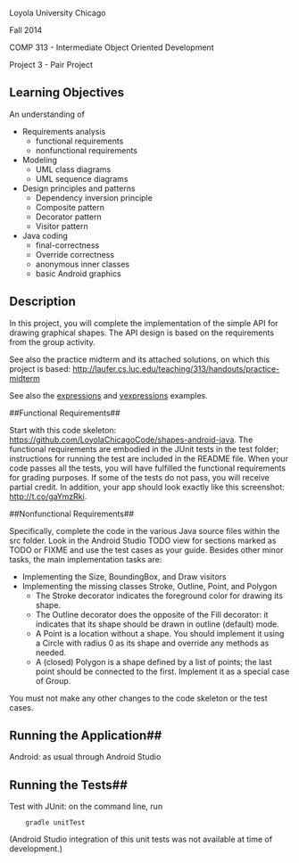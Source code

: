 Loyola University Chicago 

Fall 2014

COMP 313 - Intermediate Object Oriented Development

Project 3 - Pair Project

## Learning Objectives ##

An understanding of

- Requirements analysis
    - functional requirements
    - nonfunctional requirements
- Modeling
    - UML class diagrams
    - UML sequence diagrams
- Design principles and patterns
    - Dependency inversion principle
    - Composite pattern
    - Decorator pattern
    - Visitor pattern
- Java coding
    - final-correctness
    - Override correctness
    - anonymous inner classes
    - basic Android graphics

## Description ##

In this project, you will complete the implementation of the simple API for drawing graphical shapes. The API design is based on the requirements from the group activity.

See also the practice midterm and its attached solutions, on which this project is based: http://laufer.cs.luc.edu/teaching/313/handouts/practice-midterm

See also the [expressions](https://github.com/LoyolaChicagoCode/misc-java/blob/master/src/main/java/expressions/SimpleExpressions.java) and [vexpressions](https://github.com/LoyolaChicagoCode/misc-java/blob/master/src/main/java/vexpressions/VisitorExpressions.java) examples. 

##Functional Requirements##

Start with this code skeleton: https://github.com/LoyolaChicagoCode/shapes-android-java. The functional requirements are embodied in the JUnit tests in the test folder; instructions for running the test are included in the README file. When your code passes all the tests, you will have fulfilled the functional requirements for grading purposes. If some of the tests do not pass, you will receive partial credit. In addition, your app should look exactly like this screenshot: http://t.co/gaYmzRki.

##Nonfunctional Requirements##

Specifically, complete the code in the various Java source files within the src folder. Look in the Android Studio TODO view for sections marked as TODO or FIXME and use the test cases as your guide. Besides other minor tasks, the main implementation tasks are:

- Implementing the Size, BoundingBox, and Draw visitors
- Implementing the missing classes Stroke, Outline, Point, and Polygon
    - The Stroke decorator indicates the foreground color for drawing its shape.
    - The Outline decorator does the opposite of the Fill decorator: it indicates that its shape should be drawn in outline (default) mode.
    - A Point is a location without a shape. You should implement it using a Circle with radius 0 as its shape and override any methods as needed.
    - A (closed) Polygon is a shape defined by a list of points; the last point should be connected to the first. Implement it as a special case of Group.

You must not make any other changes to the code skeleton or the test cases.

## Running the Application##

Android: as usual through Android Studio

## Running the Tests##

Test with JUnit: on the command line, run

        gradle unitTest

(Android Studio integration of this unit tests was not available at time of development.)